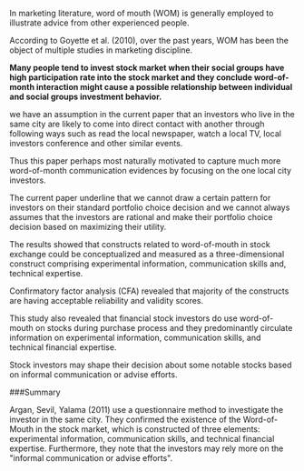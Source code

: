 In marketing literature, word of mouth (WOM) is generally employed to illustrate advice from other experienced people.

According to Goyette et al. (2010), over the past years, WOM has been the object of multiple studies in marketing discipline.

**Many people tend to invest stock market when their social groups have high participation rate into the stock market and they conclude word-of-month interaction might cause a possible relationship between individual and social groups investment behavior.**

we have an assumption in the current paper that an investors who live in the same city are likely to come into direct contact with another through following ways such as read the local newspaper, watch a local TV, local investors conference and other similar events.

Thus this paper perhaps most naturally motivated to capture much more word-of-month communication evidences by focusing on the one local city investors.

The current paper underline that we cannot draw a certain pattern for investors on their standard portfolio choice decision and we cannot always assumes that the investors are rational and make their portfolio choice decision based on maximizing their utility.

The results showed that constructs related to word-of-mouth in stock exchange could be conceptualized and measured as a three-dimensional construct comprising experimental information, communication skills and, technical expertise.

Confirmatory factor analysis (CFA) revealed that majority of the constructs are having acceptable reliability and validity scores.

This study also revealed that financial stock investors do use word-of-mouth on stocks during purchase process and they predominantly circulate information on experimental information, communication skills, and technical financial expertise.

Stock investors may shape their decision about some notable stocks based on informal communication or advise efforts.

###Summary

Argan, Sevil, Yalama (2011) use a questionnaire method to investigate the investor in the same city. They confirmed the existence of the Word-of-Mouth in the stock market, which is constructed of three elements: experimental information, communication skills, and technical financial expertise. Furthermore, they note that the investors may rely more on the "informal communication or advise efforts".
